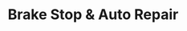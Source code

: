 ---
title: "Brake Stop & Auto Repair"
url: /escondido/brake-stop-and-auto-repair/
shop: car repair
---